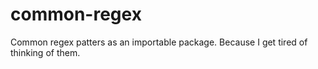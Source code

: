 # common-regex
Common regex patters as an importable package. Because I get tired of thinking of them.
